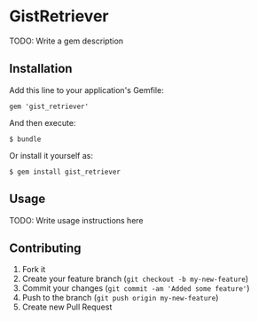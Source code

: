 # GistRetriever

TODO: Write a gem description

## Installation

Add this line to your application's Gemfile:

    gem 'gist_retriever'

And then execute:

    $ bundle

Or install it yourself as:

    $ gem install gist_retriever

## Usage

TODO: Write usage instructions here

## Contributing

1. Fork it
2. Create your feature branch (`git checkout -b my-new-feature`)
3. Commit your changes (`git commit -am 'Added some feature'`)
4. Push to the branch (`git push origin my-new-feature`)
5. Create new Pull Request
